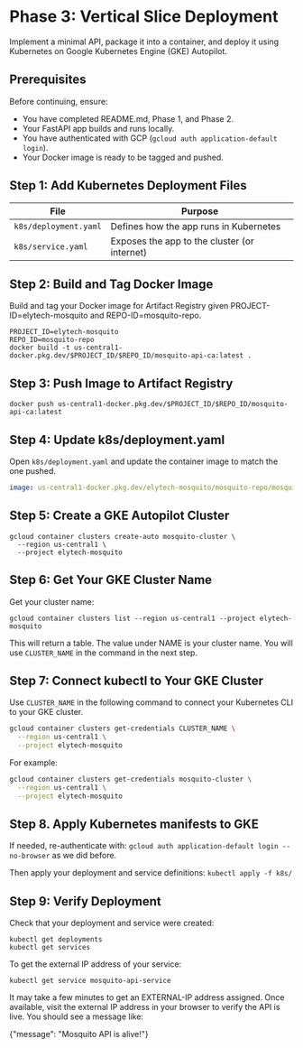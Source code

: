 # Phase 3: Vertical Slice Deployment

Implement a minimal API, package it into a container, and deploy it using Kubernetes on Google Kubernetes Engine (GKE) Autopilot.

## Prerequisites

Before continuing, ensure:

- You have completed README.md, Phase 1, and Phase 2.
- Your FastAPI app builds and runs locally.
- You have authenticated with GCP (`gcloud auth application-default login`).
- Your Docker image is ready to be tagged and pushed.

## Step 1: Add Kubernetes Deployment Files

| File                   | Purpose |
|------------------------|---------|
| `k8s/deployment.yaml`  | Defines how the app runs in Kubernetes |
| `k8s/service.yaml`     | Exposes the app to the cluster (or internet) |


## Step 2: Build and Tag Docker Image

Build and tag your Docker image for Artifact Registry given PROJECT-ID=elytech-mosquito and REPO-ID=mosquito-repo.

```shell
PROJECT_ID=elytech-mosquito
REPO_ID=mosquito-repo
docker build -t us-central1-docker.pkg.dev/$PROJECT_ID/$REPO_ID/mosquito-api-ca:latest .
```

## Step 3: Push Image to Artifact Registry

```shell
docker push us-central1-docker.pkg.dev/$PROJECT_ID/$REPO_ID/mosquito-api-ca:latest
```

## Step 4: Update k8s/deployment.yaml

Open `k8s/deployment.yaml` and update the container image to match the one pushed.

```yaml
image: us-central1-docker.pkg.dev/elytech-mosquito/mosquito-repo/mosquito-api-ca:latest
```

## Step 5: Create a GKE Autopilot Cluster

```shell
gcloud container clusters create-auto mosquito-cluster \
  --region us-central1 \
  --project elytech-mosquito
```

## Step 6: Get Your GKE Cluster Name

Get your cluster name:

```shell
gcloud container clusters list --region us-central1 --project elytech-mosquito
```

This will return a table. The value under NAME is your cluster name. 
You will use `CLUSTER_NAME` in the command in the next step. 

## Step 7: Connect kubectl to Your GKE Cluster

Use `CLUSTER_NAME` in the following command to connect your Kubernetes CLI to your GKE cluster.

```bash
gcloud container clusters get-credentials CLUSTER_NAME \
  --region us-central1 \
  --project elytech-mosquito
```

For example:

```bash
gcloud container clusters get-credentials mosquito-cluster \
  --region us-central1 \
  --project elytech-mosquito
```

## Step 8. Apply Kubernetes manifests to GKE

If needed, re-authenticate with: `gcloud auth application-default login --no-browser` as we did before.

Then apply your deployment and service definitions: `kubectl apply -f k8s/`

## Step 9: Verify Deployment

Check that your deployment and service were created:

```shell
kubectl get deployments
kubectl get services
```

To get the external IP address of your service:

```shell
kubectl get service mosquito-api-service
```

It may take a few minutes to get an EXTERNAL-IP address assigned. 
Once available, visit the external IP address in your browser to verify the API is live. 
You should see a message like:

{"message": "Mosquito API is alive!"}
